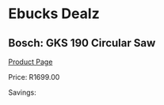 
# Ebucks Dealz
## Bosch: GKS 190 Circular Saw
[Product Page](https://www.ebucks.com/web/shop/productSelected.do?prodId=349607062&catId=1235224419)

Price: R1699.00

Savings: 


	